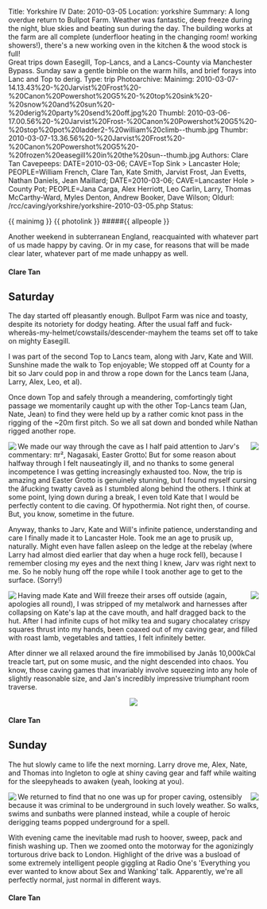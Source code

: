 Title: Yorkshire IV
Date: 2010-03-05
Location: yorkshire
Summary: A long overdue return to Bullpot Farm. Weather was fantastic, deep freeze during the night, blue skies and beating sun during the day. The building works at the farm are all complete (underfloor heating in the changing room! working showers!), there's a new working oven in the kitchen & the wood stock is full!<br>Great trips down Easegill, Top-Lancs, and a Lancs-County via Manchester Bypass. Sunday saw a gentle bimble on the warm hills, and brief forays into Lanc and Top to derig.
Type: trip
Photoarchive:
Mainimg: 2010-03-07-14.13.43%20-%20Jarvist%20Frost%20-%20Canon%20Powershot%20G5%20-%20top%20sink%20-%20snow%20and%20sun%20-%20derig%20party%20send%20off.jpg%20
Thumbl: 2010-03-06-17.00.56%20-%20Jarvist%20Frost-%20Canon%20Powershot%20G5%20-%20stop%20pot%20ladder2-%20william%20climb--thumb.jpg
Thumbr: 2010-03-07-13.36.56%20-%20Jarvist%20Frost%20-%20Canon%20Powershot%20G5%20-%20frozen%20easegill%20in%20the%20sun--thumb.jpg
Authors: Clare Tan
Cavepeeps: DATE=2010-03-06; CAVE=Top Sink > Lancaster Hole; PEOPLE=William French, Clare Tan, Kate Smith, Jarvist Frost, Jan Evetts, Nathan Daniels, Jean Maillard;
           DATE=2010-03-06; CAVE=Lancaster Hole > County Pot; PEOPLE=Jana Carga, Alex Herriott, Leo Carlin, Larry, Thomas McCarthy-Ward, Myles Denton, Andrew Booker, Dave Wilson;
Oldurl: /rcc/caving/yorkshire/yorkshire-2010-03-05.php
Status:

{{ mainimg }}
{{ photolink }}
#####{{ allpeople }}

Another weekend in subterranean England, reacquainted with whatever part of us made happy by caving. Or in my case, for reasons that will be made clear later, whatever part of me made unhappy as well.

####  Clare Tan

##  Saturday

The day started off pleasantly enough. Bullpot Farm was nice and toasty, despite its notoriety for dodgy heating. After the usual faff and fuck-whereâs-my-helmet/cowstails/descender-mayhem the teams set off to take on mighty Easegill.

I was part of the second Top to Lancs team, along with Jarv, Kate and Will. Sunshine made the walk to Top enjoyable; We stopped off at County for a bit so Jarv could pop in and throw a rope down for the Lancs team (Jana, Larry, Alex, Leo, et al).

Once down Top and safely through a meandering, comfortingly tight passage we momentarily caught up with the other Top-Lancs team (Jan, Nate, Jean) to find they were held up by a rather comic knot pass in the rigging of the ~20m first pitch. So we all sat down and bonded while Nathan rigged another rope.

<a href="/caving/photo_archive/trips/2010-03-05%20-%20yorkshire/2010-03-06-16.15.28%20-%20Jarvist%20Frost-%20Canon%20Powershot%20G5%20-%20easter%20grotto%20-%20kate%20with%20P7%20LED%20light%20behind.html">
<img align="left" src="/caving/photo_archive/trips/2010-03-05%20-%20yorkshire/2010-03-06-16.15.28%20-%20Jarvist%20Frost-%20Canon%20Powershot%20G5%20-%20easter%20grotto%20-%20kate%20with%20P7%20LED%20light%20behind--thumb.jpg">
</a>
<a href="/caving/photo_archive/trips/2010-03-05%20-%20yorkshire/2010-03-06-17.01.20%20-%20Jarvist%20Frost-%20Canon%20Powershot%20G5%20-%20stop%20pot%20ladder3-%20william%20escape.html">
<img align="right" src="/caving/photo_archive/trips/2010-03-05%20-%20yorkshire/2010-03-06-17.01.20%20-%20Jarvist%20Frost-%20Canon%20Powershot%20G5%20-%20stop%20pot%20ladder3-%20william%20escape--thumb.jpg">
</a>

We made our way through the cave as I half paid attention to Jarv's commentary: πr², Nagasaki, Easter Grotto¦ But for some reason about halfway through I felt nauseatingly ill, and no thanks to some general incompetence I was getting increasingly exhausted too. Now, the trip is amazing and Easter Grotto is genuinely stunning, but I found myself cursing the âfucking twatty caveâ as I stumbled along behind the others. I think at some point, lying down during a break, I even told Kate that I would be perfectly content to die caving. Of hypothermia. Not right then, of course. But, you know, sometime in the future.

Anyway, thanks to Jarv, Kate and Will's infinite patience, understanding and care I finally made it to Lancaster Hole. Took me an age to prusik up, naturally. Might even have fallen asleep on the ledge at the rebelay (where Larry had almost died earlier that day when a huge rock fell), because I remember closing my eyes and the next thing I knew, Jarv was right next to me. So he nobly hung off the rope while I took another age to get to the surface. (Sorry!)

<a href="/caving/photo_archive/trips/2010-03-05%20-%20yorkshire/2010-03-07-00.10.50%20-%20Jarvist%20Frost-%20Canon%20Powershot%20G5%20-%20bpf%20-%20kate%20and%20broken%20clare.html">
<img align="left" src="/caving/photo_archive/trips/2010-03-05%20-%20yorkshire/2010-03-07-00.10.50%20-%20Jarvist%20Frost-%20Canon%20Powershot%20G5%20-%20bpf%20-%20kate%20and%20broken%20clare--thumb.jpg">
</a>
<a href="/caving/photo_archive/trips/2010-03-05%20-%20yorkshire/2010-03-06-23.26.50%20-%20Jana%20Carga%20-%20Canon%20Powershot%20A520%20-%20jans%20calorific%20pudding.html">
<img align="right" src="/caving/photo_archive/trips/2010-03-05%20-%20yorkshire/2010-03-06-23.26.50%20-%20Jana%20Carga%20-%20Canon%20Powershot%20A520%20-%20jans%20calorific%20pudding--thumb.jpg">
</a>

Having made Kate and Will freeze their arses off outside (again, apologies all round), I was stripped of my metalwork and harnesses after collapsing on Kate's lap at the cave mouth, and half dragged back to the hut. After I had infinite cups of hot milky tea and sugary chocalatey crispy squares thrust into my hands, been coaxed out of my caving gear, and filled with roast lamb, vegetables and tatties, I felt infinitely better.

After dinner we all relaxed around the fire immobilised by Janâs 10,000kCal treacle tart, put on some music, and the night descended into chaos. You know, those caving games that invariably involve squeezing into any hole of slightly reasonable size, and Jan's incredibly impressive triumphant room traverse.

<center><img src="/caving/photo_archive/trips/2010-03-05%20-%20yorkshire/jan_room_traverse_montage.html"></center>

####  Clare Tan

##  Sunday

The hut slowly came to life the next morning. Larry drove me, Alex, Nate, and Thomas into Ingleton to ogle at shiny caving gear and faff while waiting for the sleepyheads to awaken (yeah, looking at you).

<a href="/caving/photo_archive/trips/2010-03-05%20-%20yorkshire/2010-03-07-13.44.06%20-%20Jarvist%20Frost%20-%20Canon%20Powershot%20G5%20-%20kate%20wild%20swim%20cow%20dubs%20-%20dive%20below%20the%20icicles.html">
<img align="left" src="/caving/photo_archive/trips/2010-03-05%20-%20yorkshire/2010-03-07-13.44.06%20-%20Jarvist%20Frost%20-%20Canon%20Powershot%20G5%20-%20kate%20wild%20swim%20cow%20dubs%20-%20dive%20below%20the%20icicles--thumb.jpg">
</a>
<a href="/caving/photo_archive/trips/2010-03-05%20-%20yorkshire/2010-03-07-13.36.56%20-%20Jarvist%20Frost%20-%20Canon%20Powershot%20G5%20-%20frozen%20easegill%20in%20the%20sun.html">
<img align="right" src="/caving/photo_archive/trips/2010-03-05%20-%20yorkshire/2010-03-07-13.36.56%20-%20Jarvist%20Frost%20-%20Canon%20Powershot%20G5%20-%20frozen%20easegill%20in%20the%20sun--thumb.jpg">
</a>

We returned to find that no one was up for proper caving, ostensibly because it was criminal to be underground in such lovely weather. So walks, swims and sunbaths were planned instead, while a couple of heroic derigging teams popped underground for a spell.

With evening came the inevitable mad rush to hoover, sweep, pack and finish washing up. Then we zoomed onto the motorway for the agonizingly torturous drive back to London. Highlight of the drive was a busload of some extremely intelligent people giggling at Radio One's 'Everything you ever wanted to know about Sex and Wanking' talk. Apparently, we're all perfectly normal, just normal in different ways.

####  Clare Tan
